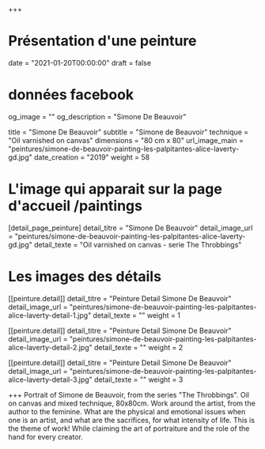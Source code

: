 +++
# Présentation d'une peinture
date = "2021-01-20T00:00:00"
draft = false

# données facebook
og_image = ""
og_description = "Simone De Beauvoir"

title = "Simone De Beauvoir"
subtitle = "Simone de Beauvoir"
technique = "Oil varnished on canvas"
dimensions = "80 cm x 80"
url_image_main = "peintures/simone-de-beauvoir-painting-les-palpitantes-alice-laverty-gd.jpg"
date_creation = "2019"
weight = 58

# L'image qui apparait sur la page d'accueil /paintings
[detail_page_peinture]
detail_titre = "Simone De Beauvoir"
detail_image_url = "peintures/simone-de-beauvoir-painting-les-palpitantes-alice-laverty-gd.jpg"
detail_texte = "Oil varnished on canvas - serie The Throbbings"

# Les images des détails
[[peinture.detail]]
detail_titre = "Peinture Detail Simone De Beauvoir"
detail_image_url = "peintures/simone-de-beauvoir-painting-les-palpitantes-alice-laverty-detail-1.jpg"
detail_texte = ""
weight = 1

[[peinture.detail]]
detail_titre = "Peinture Detail Simone De Beauvoir"
detail_image_url = "peintures/simone-de-beauvoir-painting-les-palpitantes-alice-laverty-detail-2.jpg"
detail_texte = ""
weight = 2

[[peinture.detail]]
detail_titre = "Peinture Detail Simone De Beauvoir"
detail_image_url = "peintures/simone-de-beauvoir-painting-les-palpitantes-alice-laverty-detail-3.jpg"
detail_texte = ""
weight = 3

+++
Portrait of Simone de Beauvoir, from the series "The Throbbings". Oil on canvas and mixed technique, 80x80cm. Work around the artist, from the author to the feminine. What are the physical and emotional issues when one is an artist, and what are the sacrifices, for what intensity of life. This is the theme of work! While claiming the art of portraiture and the role of the hand for every creator.
